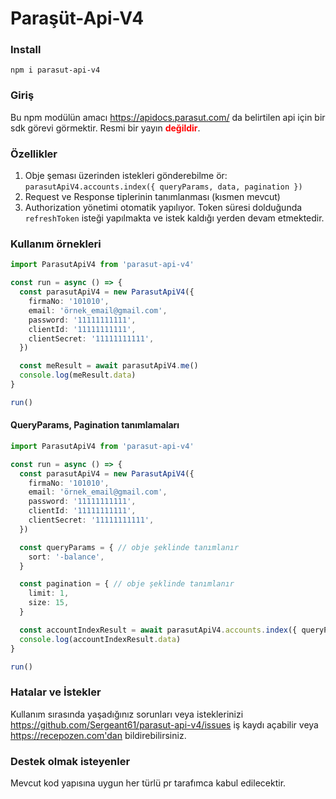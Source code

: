 # Paraşüt-Api-V4

### Install

```
npm i parasut-api-v4
```

### Giriş

Bu npm modülün amacı https://apidocs.parasut.com/ da belirtilen api için bir sdk görevi görmektir. Resmi bir yayın <b style="color:red">değildir</b>.

### Özellikler

1. Obje şeması üzerinden istekleri gönderebilme ör: `parasutApiV4.accounts.index({ queryParams, data, pagination })`
2. Request ve Response tiplerinin tanımlanması (kısmen mevcut)
3. Authorization yönetimi otomatik yapılıyor. Token süresi dolduğunda `refreshToken` isteği yapılmakta ve istek kaldığı yerden devam etmektedir.

### Kullanım örnekleri

```ts
import ParasutApiV4 from 'parasut-api-v4'

const run = async () => {
  const parasutApiV4 = new ParasutApiV4({
    firmaNo: '101010',
    email: 'örnek_email@gmail.com',
    password: '11111111111',
    clientId: '11111111111',
    clientSecret: '11111111111',
  })

  const meResult = await parasutApiV4.me()
  console.log(meResult.data)
}

run()
```

#### QueryParams, Pagination tanımlamaları

```ts
import ParasutApiV4 from 'parasut-api-v4'

const run = async () => {
  const parasutApiV4 = new ParasutApiV4({
    firmaNo: '101010',
    email: 'örnek_email@gmail.com',
    password: '11111111111',
    clientId: '11111111111',
    clientSecret: '11111111111',
  })

  const queryParams = { // obje şeklinde tanımlanır
    sort: '-balance',
  }

  const pagination = { // obje şeklinde tanımlanır
    limit: 1,
    size: 15,
  }

  const accountIndexResult = await parasutApiV4.accounts.index({ queryParams, pagination })
  console.log(accountIndexResult.data)
}

run()
```

### Hatalar ve İstekler

Kullanım sırasında yaşadığınız sorunları veya isteklerinizi https://github.com/Sergeant61/parasut-api-v4/issues iş kaydı açabilir veya https://recepozen.com'dan bildirebilirsiniz.

### Destek olmak isteyenler

Mevcut kod yapısına uygun her türlü pr tarafımca kabul edilecektir.